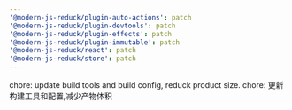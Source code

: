 ```yaml
---
'@modern-js-reduck/plugin-auto-actions': patch
'@modern-js-reduck/plugin-devtools': patch
'@modern-js-reduck/plugin-effects': patch
'@modern-js-reduck/plugin-immutable': patch
'@modern-js-reduck/react': patch
'@modern-js-reduck/store': patch
---
```


chore: update build tools and build config, reduck product size.
chore: 更新构建工具和配置,减少产物体积

